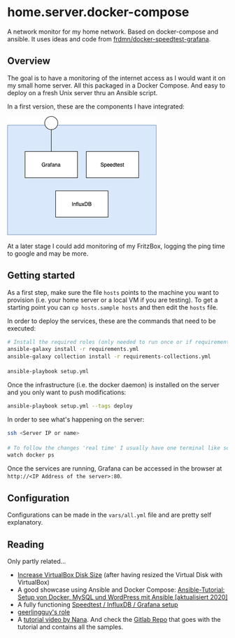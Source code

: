 # home.server.docker-compose

A network monitor for my home network. Based on docker-compose and ansible. It uses ideas and code from [frdmn/docker-speedtest-grafana](https://github.com/frdmn/docker-speedtest-grafana).

## Overview

The goal is to have a monitoring of the internet access as I would want it on my small home server. All this packaged in a Docker Compose. And easy to deploy on a fresh Unix server thru an Ansible script.

In a first version, these are the components I have integrated:

![Architecture overview](home_server_dc_overview.png)

At a later stage I could add monitoring of my FritzBox, logging the ping time to google and may be more.

## Getting started

As a first step, make sure the file `hosts` points to the machine you want to provision (i.e. your home server or a local VM if you are testing). To get a starting point you can `cp hosts.sample hosts` and then edit the `hosts` file.

In order to deploy the services, these are the commands that need to be executed:

```bash
# Install the required roles (only needed to run once or if requirements changed)
ansible-galaxy install -r requirements.yml 
ansible-galaxy collection install -r requirements-collections.yml

ansible-playbook setup.yml 
```

Once the infrastructure (i.e. the docker daemon) is installed on the server and you only want to push modifications: 

```bash
ansible-playbook setup.yml --tags deploy
```

In order to see what's happening on the server:

```bash
ssh <Server IP or name>

# To follow the changes 'real time' I usually have one terminal like so:
watch docker ps

```

Once the services are running, Grafana can be accessed in the browser at `http://<IP Address of the server>:80`.

## Configuration

Configurations can be made in the `vars/all.yml` file and are pretty self explanatory.

## Reading

Only partly related...

* [Increase VirtualBox Disk Size](https://linuxhint.com/increase-virtualbox-disk-size/) (after having resized the Virtual Disk with VirtualBox)
* A good showcase using Ansible and Docker Compose: [Ansible-Tutorial: Setup von Docker, MySQL und WordPress mit Ansible [aktualisiert 2020]](https://www.happycoders.eu/de/devops/ansible-tutorial-setup-docker-mysql-wordpress/)
* A fully functioning [Speedtest / InfluxDB / Grafana setup](https://github.com/frdmn/docker-speedtest-grafana)
* [geerlingguy's role](https://github.com/geerlingguy/ansible-role-kubernetes)
* A [tutorial video by Nana](https://www.youtube.com/watch?v=EQNO_kM96Mo&t=828s). And check the [Gitlab Repo](https://gitlab.com/nanuchi/youtube-tutorial-series/-/tree/master/demo-kubernetes-components) that goes with the tutorial and contains all the samples.

